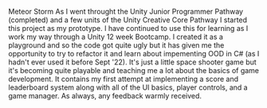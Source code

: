 Meteor Storm
As I went throught the Unity Junior Programmer Pathway (completed) and a few units of the Unity Creative Core Pathway I started this project as my prototype. I have continued to use this for learning as I work my way through a Unity 12 week Bootcamp. I created it as a playground and so the code got quite ugly but it has given me the opportunity to try to refactor it and learn about impementing OOD in C# (as I hadn't ever used it before Sept '22).
It's just a little space shooter game but it's becoming quite playable and teaching me a lot about the basics of game development. It contains my first attempt at implementing a score and leaderboard system along with all of the UI basics, player controls, and a game manager. As always, any feedback warmly received.
